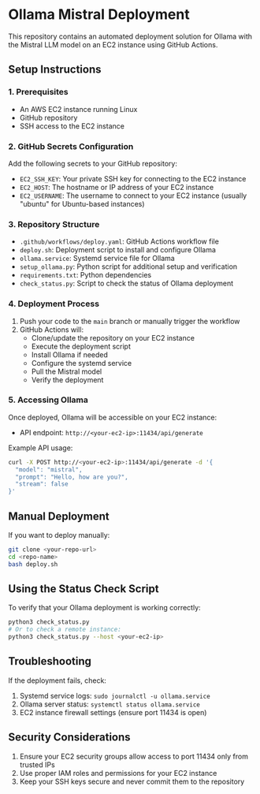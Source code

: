 # Ollama Mistral Deployment

This repository contains an automated deployment solution for Ollama with the Mistral LLM model on an EC2 instance using GitHub Actions.

## Setup Instructions

### 1. Prerequisites

- An AWS EC2 instance running Linux
- GitHub repository
- SSH access to the EC2 instance

### 2. GitHub Secrets Configuration

Add the following secrets to your GitHub repository:

- `EC2_SSH_KEY`: Your private SSH key for connecting to the EC2 instance
- `EC2_HOST`: The hostname or IP address of your EC2 instance
- `EC2_USERNAME`: The username to connect to your EC2 instance (usually "ubuntu" for Ubuntu-based instances)

### 3. Repository Structure

- `.github/workflows/deploy.yaml`: GitHub Actions workflow file
- `deploy.sh`: Deployment script to install and configure Ollama
- `ollama.service`: Systemd service file for Ollama
- `setup_ollama.py`: Python script for additional setup and verification
- `requirements.txt`: Python dependencies
- `check_status.py`: Script to check the status of Ollama deployment

### 4. Deployment Process

1. Push your code to the `main` branch or manually trigger the workflow
2. GitHub Actions will:
   - Clone/update the repository on your EC2 instance
   - Execute the deployment script
   - Install Ollama if needed
   - Configure the systemd service
   - Pull the Mistral model
   - Verify the deployment

### 5. Accessing Ollama

Once deployed, Ollama will be accessible on your EC2 instance:
- API endpoint: `http://<your-ec2-ip>:11434/api/generate`

Example API usage:
```bash
curl -X POST http://<your-ec2-ip>:11434/api/generate -d '{
  "model": "mistral",
  "prompt": "Hello, how are you?",
  "stream": false
}'
```

## Manual Deployment

If you want to deploy manually:

```bash
git clone <your-repo-url>
cd <repo-name>
bash deploy.sh
```

## Using the Status Check Script

To verify that your Ollama deployment is working correctly:

```bash
python3 check_status.py
# Or to check a remote instance:
python3 check_status.py --host <your-ec2-ip>
```

## Troubleshooting

If the deployment fails, check:
1. Systemd service logs: `sudo journalctl -u ollama.service`
2. Ollama server status: `systemctl status ollama.service`
3. EC2 instance firewall settings (ensure port 11434 is open)

## Security Considerations

1. Ensure your EC2 security groups allow access to port 11434 only from trusted IPs
2. Use proper IAM roles and permissions for your EC2 instance
3. Keep your SSH keys secure and never commit them to the repository 